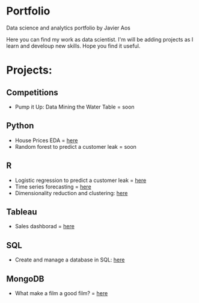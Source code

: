 # Portfolio
Data science and analytics portfolio by Javier Aos

Here you can find my work as data scientist. I'm will be adding projects as I learn and develoup new skills. Hope you find it useful.

# Projects:

## Competitions

* Pump it Up: Data Mining the Water Table = soon

## Python

* House Prices EDA = <a href="https://github.com/Javieraos/portfolio/blob/main/EDA.ipynb"> here </a>
* Random forest to predict a customer leak = soon

## R

* Logistic regression to predict a customer leak = <a href=""> here </a>
* Time series forecasting = <a href="https://github.com/Javieraos/portfolio/blob/main/Time%20series%20forecasting.Rmd"> here </a>
* Dimensionality reduction and clustering: <a href="https://github.com/Javieraos/portfolio/blob/main/Dimensionality%20reduction%20and%20clustering.Rmd"> here </a>

## Tableau

* Sales dashborad = <a href="https://10ax.online.tableau.com/#/site/javieraosdev746090/views/Javier_Aos_Tarea/Dashboard?:iid=1"> here </a>

## SQL

* Create and manage a database in SQL: <a href="https://github.com/Javieraos/portfolio/blob/main/TAREA_SQL_JAVIER_AOS.sql"> here </a>

## MongoDB

* What make a film a good film? = <a href=""> here </a>
